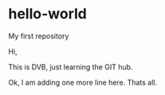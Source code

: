 # hello-world
My first repository

Hi,

This is DVB, just learning the GIT hub.

Ok, I am adding one more line here. Thats all. 
